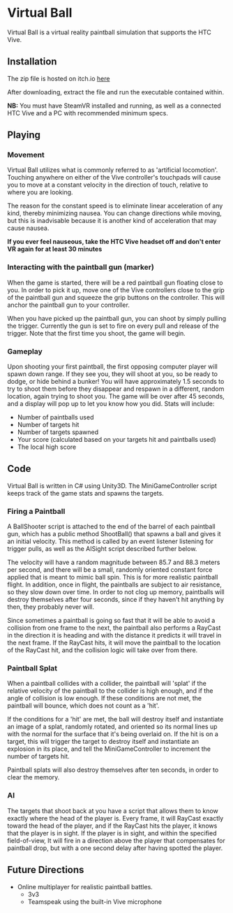# Virtual Ball
Virtual Ball is a virtual reality paintball simulation that supports the HTC Vive.
## Installation
The zip file is hosted on itch.io [here](https://osharp.itch.io/virtual-ball)

After downloading, extract the file and run the executable contained within.

**NB:** You must have SteamVR installed and running, as well as a connected HTC Vive and a PC with recommended minimum specs.

## Playing

### Movement
Virtual Ball utilizes what is commonly referred to as 'artificial locomotion'.
Touching anywhere on either of the Vive controller's touchpads will cause you to move at a constant velocity in
the direction of touch, relative to where you are looking.

The reason for the constant speed is to eliminate linear acceleration of any kind, thereby minimizing nausea. You can change directions while moving, but this is inadvisable because it is another kind of acceleration that may cause nausea.

**If you ever feel nauseous, take the HTC Vive headset off and don't enter VR again for at least 30 minutes**

### Interacting with the paintball gun (marker)
When the game is started, there will be a red paintball gun floating close to you. In order to pick it up, move one of the Vive controllers close to the grip of the paintball gun and squeeze the grip buttons on the controller. This will anchor the paintball gun to your controller.

When you have picked up the paintball gun, you can shoot by simply pulling the trigger. Currently the gun is set to fire on every pull and release of the trigger. Note that the first time you shoot, the game will begin.

### Gameplay
Upon shooting your first paintball, the first opposing computer player will spawn down range. If they see you, they will shoot at you, so be ready to dodge, or hide behind a bunker! You will have approximately 1.5 seconds to try to shoot them before they disappear and respawn in a different, random location, again trying to shoot you. The game will be over after 45 seconds, and a display will pop up to let you know how you did. Stats will include:
* Number of paintballs used
* Number of targets hit
* Number of targets spawned
* Your score (calculated based on your targets hit and paintballs used)
* The local high score

## Code
Virtual Ball is written in C# using Unity3D. The MiniGameController script keeps track of the game stats and spawns the targets.
### Firing a Paintball
A BallShooter script is attached to the end of the barrel of each paintball gun, which has a public method ShootBall() that spawns a ball and gives it an initial velocity. This method is called by an event listener listening for trigger pulls, as well as the AISight script described further below.

The velocity will have a random magnitude between 85.7 and 88.3 meters per second, and there will be a small, randomly oriented constant force applied that is meant to mimic ball spin. This is for more realistic paintball flight. In addition, once in flight, the paintballs are subject to air resistance, so they slow down over time. In order to not clog up memory, paintballs will destroy themselves after four seconds, since if they haven't hit anything by then, they probably never will.

Since sometimes a paintball is going so fast that it will be able to avoid a collision from one frame to the next, the paintball also performs a RayCast in the direction it is heading and with the distance it predicts it will travel in the next frame. If the RayCast hits, it will move the paintball to the location of the RayCast hit, and the collision logic will take over from there.

### Paintball Splat
When a paintball collides with a collider, the paintball will 'splat' if the relative velocity of the paintball to the collider is high enough, and if the angle of collision is low enough. If these conditions are not met, the paintball will bounce, which does not count as a 'hit'.

If the conditions for a 'hit' are met, the ball will destroy itself and instantiate an image of a splat, randomly rotated, and oriented so its normal lines up with the normal for the surface that it's being overlaid on. If the hit is on a target, this will trigger the target to destroy itself and instantiate an explosion in its place, and tell the MiniGameController to increment the number of targets hit.

Paintball splats will also destroy themselves after ten seconds, in order to clear the memory.

### AI
The targets that shoot back at you have a script that allows them to know exactly where the head of the player is. Every frame, it will RayCast exactly toward the head of the player, and if the RayCast hits the player, it knows that the player is in sight. If the player is in sight, and within the specified field-of-view, It will fire in a direction above the player that compensates for paintball drop, but with a one second delay after having spotted the player.

## Future Directions

* Online multiplayer for realistic paintball battles.
  * 3v3
  * Teamspeak using the built-in Vive microphone
